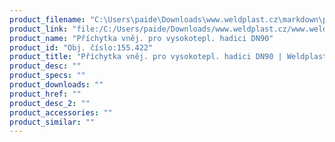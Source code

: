 ```yaml
---
product_filename: "C:\Users\paide\Downloads\www.weldplast.cz\markdown\prichytka-vnej-pro-vysokotepl-hadici-dn90.md"
product_link: "file:/C:/Users/paide/Downloads/www.weldplast.cz/www.weldplast.cz/prichytka-vnej-pro-vysokotepl-hadici-dn90"
product_name: "Příchytka vněj. pro vysokotepl. hadici DN90"
product_id: "Obj. číslo:155.422"
product_title: "Příchytka vněj. pro vysokotepl. hadici DN90 | Weldplast"
product_desc: ""
product_specs: ""
product_downloads: ""
product_href: ""
product_desc_2: ""
product_accessories: ""
product_similar: ""
---
```


